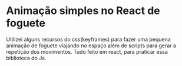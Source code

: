 # Animação simples no React de foguete

Utilizei alguns recursos do css(keyframes) para fazer uma pequena animação de foguete viajando no espaço
além de scripts para gerar a repetição dos movimentos. Tudo feito em react, para praticar essa biblioteca do Js.
